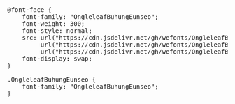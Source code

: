 <pre>
@font-face {
    font-family: "OngleleafBuhungEunseo";
    font-weight: 300;
    font-style: normal;
    src: url("https://cdn.jsdelivr.net/gh/wefonts/OngleleafBuhungEunseo/OngleleafBuhungEunseo.woff2") format("woff2"),
         url("https://cdn.jsdelivr.net/gh/wefonts/OngleleafBuhungEunseo/OngleleafBuhungEunseo.woff") format("woff"),
         url("https://cdn.jsdelivr.net/gh/wefonts/OngleleafBuhungEunseo/OngleleafBuhungEunseo.ttf") format("truetype");
    font-display: swap;
}

.OngleleafBuhungEunseo {
    font-family: "OngleleafBuhungEunseo";
}
  
</pre>
